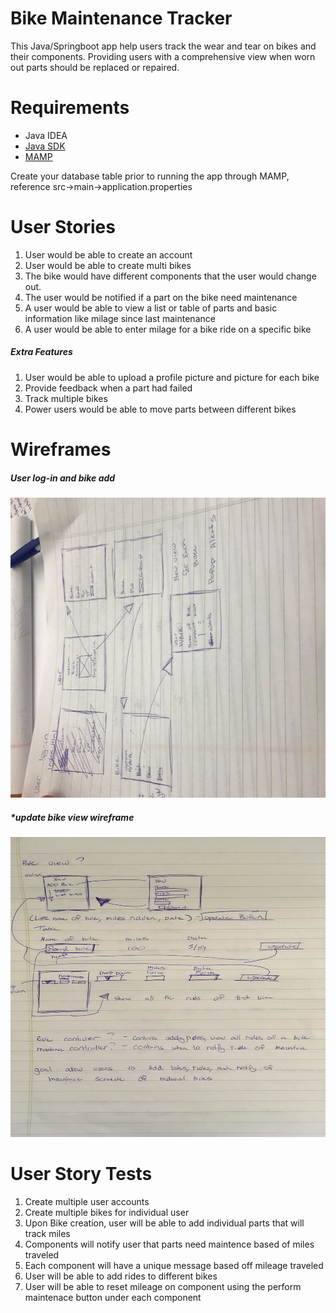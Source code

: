 # Bike Maintenance Tracker

This Java/Springboot app help users track the wear and tear on bikes and their components. Providing users with a
comprehensive view when worn out parts should be replaced or repaired.

# Requirements
<ul>
<li>Java IDEA</li>
<li><a href="http://www.oracle.com/technetwork/java/javase/downloads/jdk8-downloads-2133151.html">Java SDK</a></li>
<li><a href="https://www.mamp.info/en/">MAMP</a></li>
</ul>
<p>Create your database table prior to running the app through MAMP, reference src->main->application.properties</p>

# User Stories
<ol>
<li>User would be able to create an account</li>
<li>User would be able to create multi bikes</li>
<li>The bike would have different components that the user would change out.</li>
<li>The user would be notified if a part on the bike need maintenance</li>
<li> A user would be able to view a list or table of parts and basic information like milage since last maintenance</li>
<li>A user would be able to enter milage for a bike ride on a specific bike</li>
</ol>

<h5>Extra Features</h5>
<ol>
<li>User would be able to upload a profile picture and picture for each bike</li>
<li>Provide feedback when a part had failed</li>
<li>Track multiple bikes</li>
<li>Power users would be able to move parts between different bikes</li>
</ol>

# Wireframes

<h5>User log-in and bike add</h5>
<img src="https://github.com/alarconm/BikeMaintenanceTracker/blob/master/IMG_1944.JPG?raw=true" height="480em" width="640em">
<h5>*update bike view wireframe</h5>
<img src="https://github.com/alarconm/BikeMaintenanceTracker/blob/master/updated_bike_view_wireframe_10_12.jpg?raw=true" height="480em" width="640em">

# User Story Tests
<ol>
<li>Create multiple user accounts</li>
<li>Create multiple bikes for individual user</li>
<li>Upon Bike creation, user will be able to add individual parts that will track miles</li>
<li>Components will notify user that parts need maintence based of miles traveled</li>
<li>Each component will have a unique message based off mileage traveled</li>
<li>User will be able to add rides to different bikes</li>
<li>User will be able to reset mileage on component using the perform maintenace button under each component</li>
</ol>
